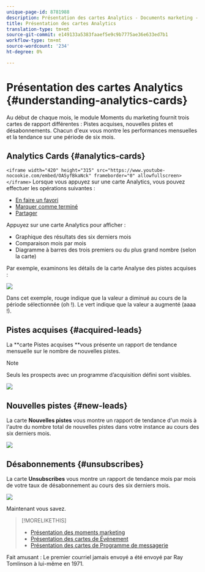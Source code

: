 ```yaml
---
unique-page-id: 8781988
description: Présentation des cartes Analytics - Documents marketing - Documentation du produit
title: Présentation des cartes Analytics
translation-type: tm+mt
source-git-commit: e149133a5383faaef5e9c9b7775ae36e633ed7b1
workflow-type: tm+mt
source-wordcount: '234'
ht-degree: 0%

---
```



# Présentation des cartes Analytics {#understanding-analytics-cards}

Au début de chaque mois, le module Moments du marketing fournit trois cartes de rapport différentes : Pistes acquises, nouvelles pistes et désabonnements. Chacun d&#39;eux vous montre les performances mensuelles et la tendance sur une période de six mois.

## Analytics Cards {#analytics-cards}

`<iframe width="420" height="315" src="https://www.youtube-nocookie.com/embed/OA5yfBkaNck" frameborder="0" allowfullscreen></iframe>` Lorsque vous appuyez sur une carte Analytics, vous pouvez effectuer les opérations suivantes :

* [En faire un favori](../../../../../product-docs/core-marketo-concepts/mobile-apps/marketo-moments/working-with-moments/creating-a-favorite.md)
* [Marquer comme terminé](../../../../../product-docs/core-marketo-concepts/mobile-apps/marketo-moments/working-with-moments/marking-it-done.md)
* [Partager](../../../../../product-docs/core-marketo-concepts/mobile-apps/marketo-moments/working-with-moments/sharing-a-moment.md)

Appuyez sur une carte Analytics pour afficher :

* Graphique des résultats des six derniers mois
* Comparaison mois par mois
* Diagramme à barres des trois premiers ou du plus grand nombre (selon la carte)

Par exemple, examinons les détails de la carte Analyse des pistes acquises :

![](assets/image2015-7-6-14-3a5-3a25.png)

Dans cet exemple, rouge indique que la valeur a diminué au cours de la période sélectionnée (oh !). Le vert indique que la valeur a augmenté (aaaa !).

## Pistes acquises {#acquired-leads}

La **carte Pistes acquises **vous présente un rapport de tendance mensuelle sur le nombre de nouvelles pistes.

>[!NOTE]
>
>Seuls les prospects avec un programme d’acquisition défini sont visibles.

![](assets/image2015-6-30-14-3a31-3a40.png)

## Nouvelles pistes {#new-leads}

La carte **Nouvelles pistes** vous montre un rapport de tendance d&#39;un mois à l&#39;autre du nombre total de nouvelles pistes dans votre instance au cours des six derniers mois.

![](assets/image2015-6-30-14-3a33-3a23.png)

## Désabonnements {#unsubscribes}

La carte **Unsubscribes** vous montre un rapport de tendance mois par mois de votre taux de désabonnement au cours des six derniers mois.

![](assets/image2015-6-30-14-3a29-3a3.png)

Maintenant vous savez.

>[!MORELIKETHIS]
>
>* [Présentation des moments marketing](understanding-marketo-moments.md)
>* [Présentation des cartes de Événement](understanding-event-cards.md)
>* [Présentation des cartes de Programme de messagerie](understanding-email-program-cards.md)

>



Fait amusant : Le premier courriel jamais envoyé a été envoyé par Ray Tomlinson à lui-même en 1971.